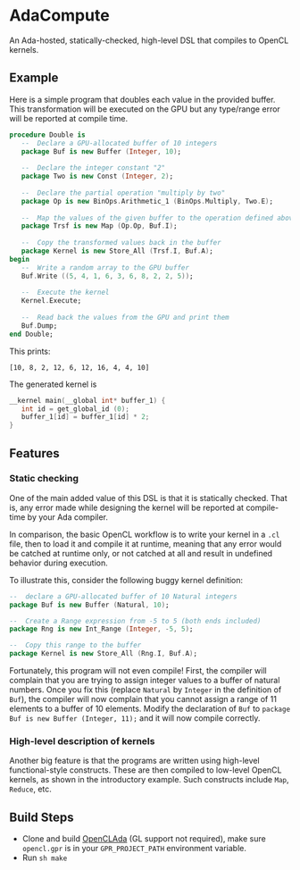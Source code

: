 # AdaCompute
An Ada-hosted, statically-checked, high-level DSL that compiles to OpenCL kernels.

## Example

Here is a simple program that doubles each value in the provided buffer. This transformation will be executed on the GPU but any type/range error will be reported at compile time.

```ada
procedure Double is
   --  Declare a GPU-allocated buffer of 10 integers
   package Buf is new Buffer (Integer, 10);
   
   --  Declare the integer constant "2"
   package Two is new Const (Integer, 2);
   
   --  Declare the partial operation "multiply by two"
   package Op is new BinOps.Arithmetic_1 (BinOps.Multiply, Two.E);
   
   --  Map the values of the given buffer to the operation defined above
   package Trsf is new Map (Op.Op, Buf.I);
   
   --  Copy the transformed values back in the buffer
   package Kernel is new Store_All (Trsf.I, Buf.A);
begin
   --  Write a random array to the GPU buffer
   Buf.Write ((5, 4, 1, 6, 3, 6, 8, 2, 2, 5));
   
   --  Execute the kernel
   Kernel.Execute;
   
   --  Read back the values from the GPU and print them
   Buf.Dump;
end Double;
```
This prints:

```
[10, 8, 2, 12, 6, 12, 16, 4, 4, 10]
```

The generated kernel is

```c
__kernel main(__global int* buffer_1) {
   int id = get_global_id (0);
   buffer_1[id] = buffer_1[id] * 2;
}
```

## Features

### Static checking

One of the main added value of this DSL is that it is statically checked. That is, any error made while designing the kernel will be reported at compile-time by your Ada compiler.

In comparison, the basic OpenCL workflow is to write your kernel in a `.cl` file, then to load it and compile it at runtime, meaning that any error would be catched at runtime only, or not catched at all and result in undefined behavior during execution.

To illustrate this, consider the following buggy kernel definition:
```ada
--  declare a GPU-allocated buffer of 10 Natural integers
package Buf is new Buffer (Natural, 10);

--  Create a Range expression from -5 to 5 (both ends included)
package Rng is new Int_Range (Integer, -5, 5);

--  Copy this range to the buffer
package Kernel is new Store_All (Rng.I, Buf.A);
```

Fortunately, this program will not even compile! First, the compiler will complain that you are trying to assign integer
values to a buffer of natural numbers. Once you fix this (replace `Natural` by `Integer` in the definition of `Buf`), the compiler will now complain that you cannot assign a range of 11 elements to a buffer of 10 elements. Modify the declaration of `Buf` to `package Buf is new Buffer (Integer, 11);` and it will now compile correctly.

### High-level description of kernels

Another big feature is that the programs are written using high-level functional-style constructs. These are then compiled to low-level OpenCL kernels, as shown in the introductory example. Such constructs include `Map`, `Reduce`, etc. 

## Build Steps

- Clone and build [OpenCLAda](https://github.com/flyx/OpenCLAda) (GL support not required), make sure `opencl.gpr` is in your `GPR_PROJECT_PATH` environment variable.
- Run `sh make`
